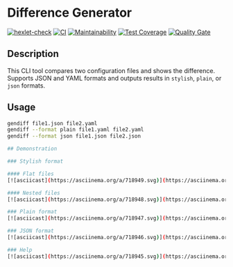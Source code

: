# Difference Generator

[![hexlet-check](https://github.com/Asankhey/python-project-50/actions/workflows/hexlet-check.yml/badge.svg)](https://github.com/Asankhey/python-project-50/actions/workflows/hexlet-check.yml)
[![CI](https://github.com/Asankhey/python-project-50/actions/workflows/ci.yml/badge.svg)](https://github.com/Asankhey/python-project-50/actions/workflows/ci.yml)
[![Maintainability](https://sonarcloud.io/api/project_badges/measure?project=Asankhey_python-project-50&metric=sqale_rating)](https://sonarcloud.io/summary/new_code?id=Asankhey_python-project-50)
[![Test Coverage](https://api.codeclimate.com/v1/badges/daed4b2aed51284a46a6/test_coverage)](https://codeclimate.com/github/Asankhey/python-project-50/test_coverage)
[![Quality Gate](https://sonarcloud.io/api/project_badges/measure?project=Asankhey_python-project-50&metric=alert_status)](https://sonarcloud.io/summary/new_code?id=Asankhey_python-project-50)

## Description

This CLI tool compares two configuration files and shows the difference.  
Supports JSON and YAML formats and outputs results in `stylish`, `plain`, or `json` formats.

## Usage

```bash
gendiff file1.json file2.yaml
gendiff --format plain file1.yaml file2.yaml
gendiff --format json file1.json file2.json

## Demonstration

### Stylish format

#### Flat files  
[![asciicast](https://asciinema.org/a/718949.svg)](https://asciinema.org/a/718949)

#### Nested files  
[![asciicast](https://asciinema.org/a/718948.svg)](https://asciinema.org/a/718948)

### Plain format  
[![asciicast](https://asciinema.org/a/718947.svg)](https://asciinema.org/a/718947)

### JSON format  
[![asciicast](https://asciinema.org/a/718946.svg)](https://asciinema.org/a/718946)

### Help  
[![asciicast](https://asciinema.org/a/718945.svg)](https://asciinema.org/a/718945)